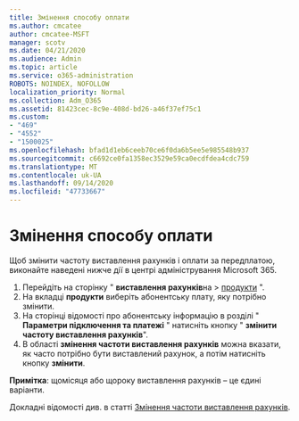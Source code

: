 ```yaml
---
title: Змінення способу оплати
ms.author: cmcatee
author: cmcatee-MSFT
manager: scotv
ms.date: 04/21/2020
ms.audience: Admin
ms.topic: article
ms.service: o365-administration
ROBOTS: NOINDEX, NOFOLLOW
localization_priority: Normal
ms.collection: Adm_O365
ms.assetid: 81423cec-8c9e-408d-bd26-a46f37ef75c1
ms.custom:
- "469"
- "4552"
- "1500025"
ms.openlocfilehash: bfad1d1eb6ceeb70ce6f0da6b5ee5e985548b937
ms.sourcegitcommit: c6692ce0fa1358ec3529e59ca0ecdfdea4cdc759
ms.translationtype: MT
ms.contentlocale: uk-UA
ms.lasthandoff: 09/14/2020
ms.locfileid: "47733667"
---
```

# <a name="change-how-often-you-pay"></a>Змінення способу оплати

Щоб змінити частоту виставлення рахунків і оплати за передплатою, виконайте наведені нижче дії в центрі адміністрування Microsoft 365.

1. Перейдіть на сторінку " **виставлення рахунків**на  >  [продукти](https://go.microsoft.com/fwlink/p/?linkid=842054) ".
2. На вкладці **продукти** виберіть абонентську плату, яку потрібно змінити. 
3. На сторінці відомості про абонентську інформацію в розділі " **Параметри підключення та платежі** " натисніть кнопку " **змінити частоту виставлення рахунків**".
4. В області **змінення частоти виставлення рахунків** можна вказати, як часто потрібно бути виставлений рахунок, а потім натисніть кнопку **змінити**.

**Примітка**: щомісяця або щороку виставлення рахунків – це єдині варіанти.

Докладні відомості див. в статті [Змінення частоти виставлення рахунків](https://docs.microsoft.com/microsoft-365/commerce/billing-and-payments/change-payment-frequency).
